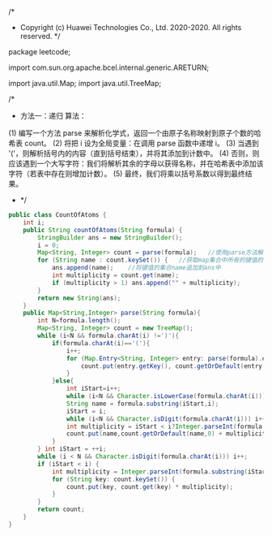 /*
 * Copyright (c) Huawei Technologies Co., Ltd. 2020-2020. All rights reserved.
 */

package leetcode;

import com.sun.org.apache.bcel.internal.generic.ARETURN;

import java.util.Map;
import java.util.TreeMap;

/*
* 方法一：递归
算法：

(1) 编写一个方法 parse 来解析化学式，返回一个由原子名称映射到原子个数的哈希表 count。
(2) 将把 i 设为全局变量：在调用 parse 函数中递增 i。
(3) 当遇到 '('，则解析括号内的内容（直到括号结束），并将其添加到计数中。
(4) 否则，则应该遇到一个大写字符：我们将解析其余的字母以获得名称，并在哈希表中添加该字符（若表中存在则增加计数）。
(5) 最终，我们将乘以括号系数以得到最终结果。

* */

```java
public class CountOfAtoms {
    int i;
    public String countOfAtoms(String formula) {
        StringBuilder ans = new StringBuilder();
        i = 0;
        Map<String, Integer> count = parse(formula);   //使用parse方法解析化学式，返回由原子名映射到原子个数的哈希表count
        for (String name : count.keySet()) {   //获取map集合中所有的键值的set集合
            ans.append(name);    //将键值的集合name追加到ans中
            int multiplicity = count.get(name);
            if (multiplicity > 1) ans.append("" + multiplicity);
        }
        return new String(ans);
    }
    public Map<String,Integer> parse(String formula){
        int N=formula.length();
        Map<String, Integer> count = new TreeMap();
        while (i<N && formula.charAt(i) !=')'){
            if(formula.charAt(i)=='('){
                i++;
                for (Map.Entry<String, Integer> entry: parse(formula).entrySet()) {
                    count.put(entry.getKey(), count.getOrDefault(entry.getKey(), 0) + entry.getValue());
                }
            }else{
                int iStart=i++;
                while (i<N && Character.isLowerCase(formula.charAt(i)))i++;
                String name = formula.substring(iStart,i);
                iStart = i;
                while (i<N && Character.isDigit(formula.charAt(i))) i++;
                int multiplicity = iStart < i?Integer.parseInt(formula.substring(iStart,i)) : 1;
                count.put(name,count.getOrDefault(name,0) + multiplicity);
            }
        } int iStart = ++i;
        while (i < N && Character.isDigit(formula.charAt(i))) i++;
        if (iStart < i) {
            int multiplicity = Integer.parseInt(formula.substring(iStart, i));
            for (String key: count.keySet()) {
                count.put(key, count.get(key) * multiplicity);
            }
        }
        return count;
    }
}
```
